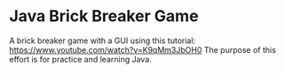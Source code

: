 # Java Brick Breaker Game

A brick breaker game with a GUI using this tutorial: https://www.youtube.com/watch?v=K9qMm3JbOH0
The purpose of this effort is for practice and learning Java.

